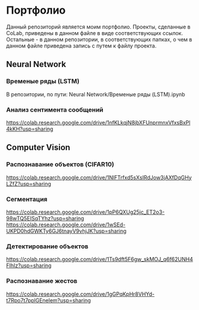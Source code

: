 # Портфолио
Данный репозиторий является моим портфолио. Проекты, сделанные в CoLab, приведены в данном файле в виде соответствующих ссылок. Остальные - в данном репозитории, в соответствующих папках, о чем в данном файле приведена запись с путем к файлу проекта.

## Neural Network
### Временые ряды (LSTM)
В репозитории, по пути: Neural Network/Временые ряды (LSTM).ipynb
### Анализ сентимента сообщений
https://colab.research.google.com/drive/1nfKLkqjN8jbXFUnprmnxVfxsBxPl4kKH?usp=sharing

## Computer Vision
### Распознавание объектов (CIFAR10)
https://colab.research.google.com/drive/1NlFTrfxd5sXsIRdJow3jAXfDqGHyLZfZ?usp=sharing
### Сегментация
https://colab.research.google.com/drive/1pP6QXUg25jc_ET2o3-98wTQ5EISqTYhz?usp=sharing  <br>
https://colab.research.google.com/drive/1wSEd-UKPD0hdGWKTy6GJ6tnayV9vhjJK?usp=sharing
### Детектирование объектов
https://colab.research.google.com/drive/1Ts9dft5F6gw_skMOJ_q6f62UNH4FIhIz?usp=sharing
### Распознавание жестов
https://colab.research.google.com/drive/1gGPqKpHr8VHYd-t7Rpo7t7pplGEnelem?usp=sharing
